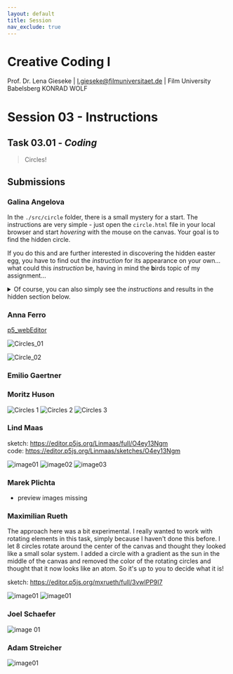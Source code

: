 ```yaml
---
layout: default
title: Session
nav_exclude: true
---
```



# Creative Coding I

Prof. Dr. Lena Gieseke \| l.gieseke@filmuniversitaet.de  \| Film University Babelsberg KONRAD WOLF
  


# Session 03 - Instructions



## Task 03.01 - *Coding*

> Circles!
  

## Submissions

### Galina Angelova

In the `./src/circle` folder, there is a small mystery for a start. The instructions are very simple - just open the `circle.html` file in your local browser and start *hovering* with the mouse on the canvas. Your goal is to find the hidden circle.

If you do this and are further interested in discovering the hidden easter egg, you have to find out the *instruction* for its appearance on your own... what could this *instruction* be, having in mind the **b**irds topic of my assignment...

<details>
<summary>Of course, you can also simply see the <i>instructions</i> and results in the hidden section below.</summary>

The special <i>instruction</i> for the easter egg is, of course, pressing key <b>B</b>! 🐤 As a result, your circle will transform into a bird's head! If you want to do it again, you can either refresh your browser with the reload button, or click key <b>R</b> to refresh.

<img src="../../04_submissions/angelova/03/img/circle-0301-circle.png" width=258></img> <img src="../../04_submissions/angelova/03/img/circle-0301-birdy.png" width=258></img>

<img src="../../04_submissions/angelova/03/img/find-the-circle.gif"></img>
</details>

### Anna Ferro

[p5_webEditor](https://editor.p5js.org/tanz.ania/full/yMUkh6mqG)
  
![Circles_01](../../04_submissions/ferro/03/img/circles_01.png)
  
![Circle_02](../../04_submissions/ferro/03/img/circles_02.png)


### Emilio Gaertner

### Moritz Huson


![Circles 1](../../04_submissions/huson/03/circles/circles1.png)
![Circles 2](../../04_submissions/huson/03/circles/circles2.png)
![Circles 3](../../04_submissions/huson/03/circles/circles3.png)


### Lind Maas

sketch:  https://editor.p5js.org/Linmaas/full/O4ey13Ngm  
code: https://editor.p5js.org/Linmaas/sketches/O4ey13Ngm  

![image01](../../04_submissions/maas/03/cc1_ws2324_03_01_maas_01.png)
![image02](../../04_submissions/maas/03/cc1_ws2324_03_01_maas_02.png)
![image03](../../04_submissions/maas/03/cc1_ws2324_03_01_maas_05.gif)

### Marek Plichta

* preview images missing

### Maximilian Rueth

The approach here was a bit experimental. I really wanted to work with rotating elements in this task, simply because I haven't done this before. I let 8 circles rotate around the center of the canvas and thought they looked like a small solar system. I added a circle with a gradient as the sun in the middle of the canvas and removed the color of the rotating circles and thought that it now looks like an atom. So it's up to you to decide what it is!

sketch: https://editor.p5js.org/mxrueth/full/3vwlPP9I7

![image01](../../04_submissions/rueth/03/cc1_ws2324_03_01_rueth_1.png)
![image01](../../04_submissions/rueth/03/cc1_ws2324_03_01_rueth_2.png)


### Joel Schaefer


![image 01](../../04_submissions/schaefer/03/circles.png)



### Adam Streicher


![image01](../../04_submissions/streicher/03/cc1_ws2324_03_streicher.jpg)

